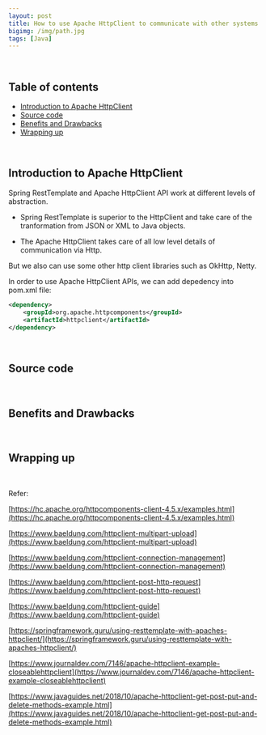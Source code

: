 ```yaml
---
layout: post
title: How to use Apache HttpClient to communicate with other systems
bigimg: /img/path.jpg
tags: [Java]
---
```




<br>

## Table of contents
- [Introduction to Apache HttpClient](#introduction-to-apache-httpclient)
- [Source code](#source-code)
- [Benefits and Drawbacks](#benefits-and-drawbacks)
- [Wrapping up](#wrapping-up)


<br>

## Introduction to Apache HttpClient

Spring RestTemplate and Apache HttpClient API work at different levels of abstraction.
- Spring RestTemplate is superior to the HttpClient and take care of the tranformation from JSON or XML to Java objects.

- The Apache HttpClient takes care of all low level details of communication via Http.

But we also can use some other http client libraries such as OkHttp, Netty.

In order to use Apache HttpClient APIs, we can add depedency into pom.xml file:

```xml
<dependency>
    <groupId>org.apache.httpcomponents</groupId>
    <artifactId>httpclient</artifactId>
</dependency>
```



<br>

## Source code





<br>

## Benefits and Drawbacks



<br>

## Wrapping up







<br>

Refer:

[https://hc.apache.org/httpcomponents-client-4.5.x/examples.html](https://hc.apache.org/httpcomponents-client-4.5.x/examples.html)

[https://www.baeldung.com/httpclient-multipart-upload](https://www.baeldung.com/httpclient-multipart-upload)

[https://www.baeldung.com/httpclient-connection-management](https://www.baeldung.com/httpclient-connection-management)

[https://www.baeldung.com/httpclient-post-http-request](https://www.baeldung.com/httpclient-post-http-request)

[https://www.baeldung.com/httpclient-guide](https://www.baeldung.com/httpclient-guide)

[https://springframework.guru/using-resttemplate-with-apaches-httpclient/](https://springframework.guru/using-resttemplate-with-apaches-httpclient/)

[https://www.journaldev.com/7146/apache-httpclient-example-closeablehttpclient](https://www.journaldev.com/7146/apache-httpclient-example-closeablehttpclient)

[https://www.javaguides.net/2018/10/apache-httpclient-get-post-put-and-delete-methods-example.html](https://www.javaguides.net/2018/10/apache-httpclient-get-post-put-and-delete-methods-example.html)